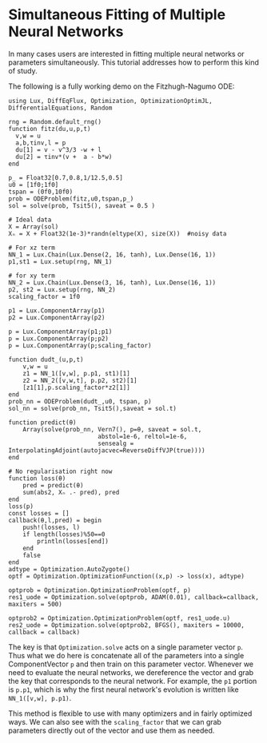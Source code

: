 # Simultaneous Fitting of Multiple Neural Networks

In many cases users are interested in fitting multiple neural networks
or parameters simultaneously. This tutorial addresses how to perform
this kind of study.

The following is a fully working demo on the Fitzhugh-Nagumo ODE:

```@example
using Lux, DiffEqFlux, Optimization, OptimizationOptimJL, DifferentialEquations, Random

rng = Random.default_rng()
function fitz(du,u,p,t)
  v,w = u
  a,b,τinv,l = p
  du[1] = v - v^3/3 -w + l
  du[2] = τinv*(v +  a - b*w)
end

p_ = Float32[0.7,0.8,1/12.5,0.5]
u0 = [1f0;1f0]
tspan = (0f0,10f0)
prob = ODEProblem(fitz,u0,tspan,p_)
sol = solve(prob, Tsit5(), saveat = 0.5 )

# Ideal data
X = Array(sol)
Xₙ = X + Float32(1e-3)*randn(eltype(X), size(X))  #noisy data

# For xz term
NN_1 = Lux.Chain(Lux.Dense(2, 16, tanh), Lux.Dense(16, 1))
p1,st1 = Lux.setup(rng, NN_1)

# for xy term
NN_2 = Lux.Chain(Lux.Dense(3, 16, tanh), Lux.Dense(16, 1))
p2, st2 = Lux.setup(rng, NN_2)
scaling_factor = 1f0

p1 = Lux.ComponentArray(p1)
p2 = Lux.ComponentArray(p2)

p = Lux.ComponentArray(p1;p1)
p = Lux.ComponentArray(p;p2)
p = Lux.ComponentArray(p;scaling_factor)

function dudt_(u,p,t)
    v,w = u
    z1 = NN_1([v,w], p.p1, st1)[1]
    z2 = NN_2([v,w,t], p.p2, st2)[1]
    [z1[1],p.scaling_factor*z2[1]]
end
prob_nn = ODEProblem(dudt_,u0, tspan, p)
sol_nn = solve(prob_nn, Tsit5(),saveat = sol.t)

function predict(θ)
    Array(solve(prob_nn, Vern7(), p=θ, saveat = sol.t,
                         abstol=1e-6, reltol=1e-6,
                         sensealg = InterpolatingAdjoint(autojacvec=ReverseDiffVJP(true))))
end

# No regularisation right now
function loss(θ)
    pred = predict(θ)
    sum(abs2, Xₙ .- pred), pred
end
loss(p)
const losses = []
callback(θ,l,pred) = begin
    push!(losses, l)
    if length(losses)%50==0
        println(losses[end])
    end
    false
end
adtype = Optimization.AutoZygote()
optf = Optimization.OptimizationFunction((x,p) -> loss(x), adtype)

optprob = Optimization.OptimizationProblem(optf, p)
res1_uode = Optimization.solve(optprob, ADAM(0.01), callback=callback, maxiters = 500)

optprob2 = Optimization.OptimizationProblem(optf, res1_uode.u)
res2_uode = Optimization.solve(optprob2, BFGS(), maxiters = 10000, callback = callback)
```

The key is that `Optimization.solve` acts on a single parameter vector `p`.
Thus what we do here is concatenate all of the parameters into a single
ComponentVector `p` and then train on this parameter
vector. Whenever we need to evaluate the neural networks, we dereference the
vector and grab the key that corresponds to the neural network.
For example, the `p1` portion is `p.p1`, which is why the
first neural network's evolution is written like `NN_1([v,w], p.p1)`.

This method is flexible to use with many optimizers and in fairly
optimized ways.
We can also see with the `scaling_factor` that we can grab parameters
directly out of the vector and use them as needed.
